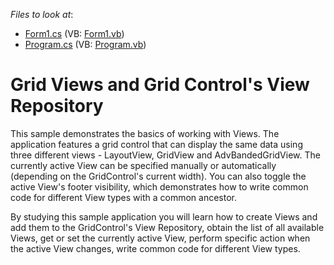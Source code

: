 <!-- default file list -->
*Files to look at*:

* [Form1.cs](./CS/DXWindowsApplication5/Form1.cs) (VB: [Form1.vb](./VB/DXWindowsApplication5/Form1.vb))
* [Program.cs](./CS/DXWindowsApplication5/Program.cs) (VB: [Program.vb](./VB/DXWindowsApplication5/Program.vb))
<!-- default file list end -->
# Grid Views and Grid Control's View Repository


<p>This sample demonstrates the basics of working with Views. The application features a grid control that can display the same data using three different views - LayoutView, GridView and AdvBandedGridView. The currently active View can be specified manually or automatically (depending on the GridControl's current width). You can also toggle the active View's footer visibility, which demonstrates how to write common code for different View types with a common ancestor. </p><p>By studying this sample application you will learn how to create Views and add them to the GridControl's View Repository, obtain the list of all available Views, get or set the currently active View, perform specific action when the active View changes, write common code for different View types.<br />
</p>

<br/>


